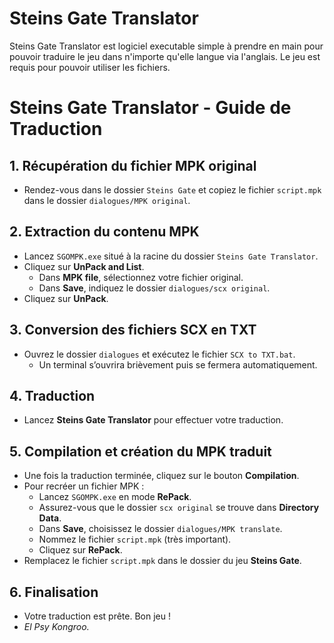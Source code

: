 # Steins Gate Translator
Steins Gate Translator est logiciel executable simple à prendre en main pour pouvoir traduire le jeu dans n'importe qu'elle langue via l'anglais. Le jeu est requis pour pouvoir utiliser les fichiers.

# Steins Gate Translator - Guide de Traduction

## 1. Récupération du fichier MPK original
- Rendez-vous dans le dossier `Steins Gate` et copiez le fichier `script.mpk` dans le dossier `dialogues/MPK original`.

## 2. Extraction du contenu MPK
- Lancez `SGOMPK.exe` situé à la racine du dossier `Steins Gate Translator`.
- Cliquez sur **UnPack and List**.
  - Dans **MPK file**, sélectionnez votre fichier original.
  - Dans **Save**, indiquez le dossier `dialogues/scx original`.
- Cliquez sur **UnPack**.

## 3. Conversion des fichiers SCX en TXT
- Ouvrez le dossier `dialogues` et exécutez le fichier `SCX to TXT.bat`.
  - Un terminal s’ouvrira brièvement puis se fermera automatiquement.

## 4. Traduction
- Lancez **Steins Gate Translator** pour effectuer votre traduction.

## 5. Compilation et création du MPK traduit
- Une fois la traduction terminée, cliquez sur le bouton **Compilation**.
- Pour recréer un fichier MPK :
  - Lancez `SGOMPK.exe` en mode **RePack**.
  - Assurez-vous que le dossier `scx original` se trouve dans **Directory Data**.
  - Dans **Save**, choisissez le dossier `dialogues/MPK translate`.
  - Nommez le fichier `script.mpk` (très important).
  - Cliquez sur **RePack**.
- Remplacez le fichier `script.mpk` dans le dossier du jeu **Steins Gate**.

## 6. Finalisation
- Votre traduction est prête. Bon jeu !  
- *El Psy Kongroo.*
